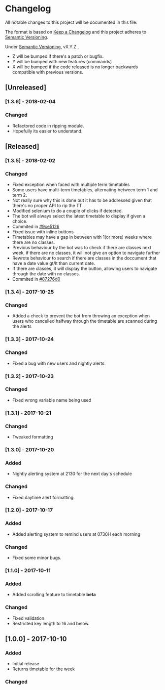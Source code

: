 # Changelog
All notable changes to this project will be documented in this file.

The format is based on [Keep a Changelog](http://keepachangelog.com/en/1.0.0/)
and this project adheres to [Semantic Versioning](http://semver.org/spec/v2.0.0.html).

Under [Semantic Versioning](http://semver.org/spec/v2.0.0.html), vX.Y.Z ,
- Z will be bumped if there's a patch or bugfix.
- Y will be bumped with new features (commands)
- X will be bumped if the code released is no longer backwards compatible with previous versions.

## [Unreleased]
### [1.3.6] - 2018-02-04
### Changed
- Refactored code in ripping module.
- Hopefully its easier to understand.

## [Released]
### [1.3.5] - 2018-02-02
### Changed
- Fixed exception when faced with multiple term timetables
- Some users have multi-term timetables, alternating between term 1 and term 2.
- Not really sure why this is done but it has to be addressed given that there's no proper API to rip the TT
- Modified selenium to do a couple of clicks if detected.
- The bot will always select the latest timetable to display if given a choice.
- Commited in [#9ce5126](https://github.com/xlanor/SIM-UoW-Timetable-bot/commit/9ce51262927ad6999e1e049585605e23d8eb4541)
- Fixed issue with inline buttons
- Timetables may have a gap in between with 1(or more) weeks where there are no classes.
- Previous behaviour by the bot was to check if there are classes next week, if there are no classes, it will not give an option to navigate further
- Rewrote behaviour to search if there are classes in the doccument that have a date value gt/lt than current date.
- If there are classes, it will display the button, allowing users to navigate through the date with no classes.
- Commited in [#87276d0](https://github.com/xlanor/SIM-UoW-Timetable-bot/commit/87276d02cfa14c734f3677b05a1553177a246b55)

### [1.3.4] - 2017-10-25
### Changed
- Added a check to prevent the bot from throwing an exception when users who cancelled halfway through the timetable are scanned during the alerts

### [1.3.3] - 2017-10-24
### Changed
- Fixed a bug with new users and nightly alerts

### [1.3.2] - 2017-10-23
### Changed
- Fixed wrong variable name being used

### [1.3.1] - 2017-10-21
### Changed
- Tweaked formatting

### [1.3.0] - 2017-10-20
### Added
- Nightly alerting system at 2130 for the next day's schedule

### Changed
- Fixed daytime alert formatting.

### [1.2.0] - 2017-10-17
### Added
- Added alerting system to remind users at 0730H each morning

### Changed
- Fixed some minor bugs.

### [1.1.0] - 2017-10-11
### Added
- Added scrolling feature to timetable **beta**

### Changed
- Fixed validation
- Restricted key length to 16 and below.

## [1.0.0] - 2017-10-10
### Added
- Initial release
- Returns timetable for the week

### Changed
